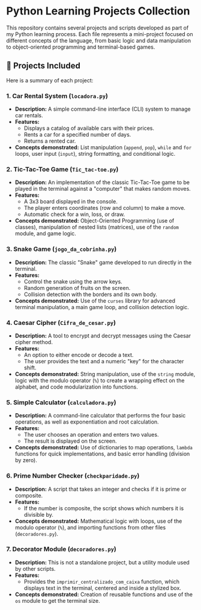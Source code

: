 # Python Learning Projects Collection

This repository contains several projects and scripts developed as part of my Python learning process. Each file represents a mini-project focused on different concepts of the language, from basic logic and data manipulation to object-oriented programming and terminal-based games.

## 🚀 Projects Included

Here is a summary of each project:

### 1\. Car Rental System (`locadora.py`)

  * **Description:** A simple command-line interface (CLI) system to manage car rentals.
  * **Features:**
      * Displays a catalog of available cars with their prices.
      * Rents a car for a specified number of days.
      * Returns a rented car.
  * **Concepts demonstrated:** List manipulation (`append`, `pop`), `while` and `for` loops, user input (`input`), string formatting, and conditional logic.

### 2\. Tic-Tac-Toe Game (`Tic_tac-toe.py`)

  * **Description:** An implementation of the classic Tic-Tac-Toe game to be played in the terminal against a "computer" that makes random moves.
  * **Features:**
      * A 3x3 board displayed in the console.
      * The player enters coordinates (row and column) to make a move.
      * Automatic check for a win, loss, or draw.
  * **Concepts demonstrated:** Object-Oriented Programming (use of classes), manipulation of nested lists (matrices), use of the `random` module, and game logic.

### 3\. Snake Game (`jogo_da_cobrinha.py`)

  * **Description:** The classic "Snake" game developed to run directly in the terminal.
  * **Features:**
      * Control the snake using the arrow keys.
      * Random generation of fruits on the screen.
      * Collision detection with the borders and its own body.
  * **Concepts demonstrated:** Use of the `curses` library for advanced terminal manipulation, a main game loop, and collision detection logic.

### 4\. Caesar Cipher (`Cifra_de_cesar.py`)

  * **Description:** A tool to encrypt and decrypt messages using the Caesar cipher method.
  * **Features:**
      * An option to either encode or decode a text.
      * The user provides the text and a numeric "key" for the character shift.
  * **Concepts demonstrated:** String manipulation, use of the `string` module, logic with the modulo operator (`%`) to create a wrapping effect on the alphabet, and code modularization into functions.

### 5\. Simple Calculator (`calculadora.py`)

  * **Description:** A command-line calculator that performs the four basic operations, as well as exponentiation and root calculation.
  * **Features:**
      * The user chooses an operation and enters two values.
      * The result is displayed on the screen.
  * **Concepts demonstrated:** Use of dictionaries to map operations, `lambda` functions for quick implementations, and basic error handling (division by zero).

### 6\. Prime Number Checker (`checkparidade.py`)

  * **Description:** A script that takes an integer and checks if it is prime or composite.
  * **Features:**
      * If the number is composite, the script shows which numbers it is divisible by.
  * **Concepts demonstrated:** Mathematical logic with loops, use of the modulo operator (`%`), and importing functions from other files (`decoradores.py`).

### 7\. Decorator Module (`decoradores.py`)

  * **Description:** This is not a standalone project, but a utility module used by other scripts.
  * **Features:**
      * Provides the `imprimir_centralizado_com_caixa` function, which displays text in the terminal, centered and inside a stylized box.
  * **Concepts demonstrated:** Creation of reusable functions and use of the `os` module to get the terminal size.

